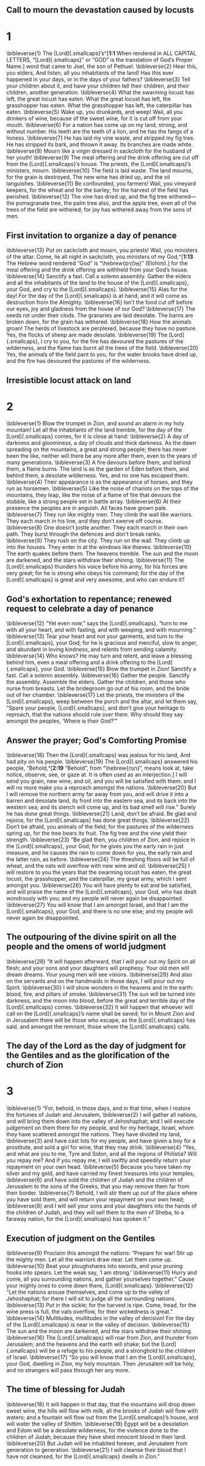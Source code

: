## Call to mourn the devastation caused by locusts
# 1 
\bibleverse{1} The [Lord]{.smallcaps}’s^[**1:1** When rendered in ALL CAPITAL LETTERS, “[Lord]{.smallcaps}” or “GOD” is the translation of God’s Proper Name.] word that came to Joel, the son of Pethuel. \bibleverse{2} Hear this, you elders, And listen, all you inhabitants of the land! Has this ever happened in your days, or in the days of your fathers? \bibleverse{3} Tell your children about it, and have your children tell their children, and their children, another generation. \bibleverse{4} What the swarming locust has left, the great locust has eaten. What the great locust has left, the grasshopper has eaten. What the grasshopper has left, the caterpillar has eaten. \bibleverse{5} Wake up, you drunkards, and weep! Wail, all you drinkers of wine, because of the sweet wine, for it is cut off from your mouth. \bibleverse{6} For a nation has come up on my land, strong, and without number. His teeth are the teeth of a lion, and he has the fangs of a lioness. \bibleverse{7} He has laid my vine waste, and stripped my fig tree. He has stripped its bark, and thrown it away. Its branches are made white. \bibleverse{8} Mourn like a virgin dressed in sackcloth for the husband of her youth! \bibleverse{9} The meal offering and the drink offering are cut off from the [Lord]{.smallcaps}’s house. The priests, the [Lord]{.smallcaps}’s ministers, mourn. \bibleverse{10} The field is laid waste. The land mourns, for the grain is destroyed, The new wine has dried up, and the oil languishes. \bibleverse{11} Be confounded, you farmers! Wail, you vineyard keepers, for the wheat and for the barley; for the harvest of the field has perished. \bibleverse{12} The vine has dried up, and the fig tree withered— the pomegranate tree, the palm tree also, and the apple tree, even all of the trees of the field are withered; for joy has withered away from the sons of men.

## First invitation to organize a day of penance
\bibleverse{13} Put on sackcloth and mourn, you priests! Wail, you ministers of the altar. Come, lie all night in sackcloth, you ministers of my God,^[**1:13** The Hebrew word rendered “God” is “\hebrew{אֱלֹהִ֑ים}” (Elohim).] for the meal offering and the drink offering are withheld from your God’s house. \bibleverse{14} Sanctify a fast. Call a solemn assembly. Gather the elders and all the inhabitants of the land to the house of the [Lord]{.smallcaps}, your God, and cry to the [Lord]{.smallcaps}. \bibleverse{15} Alas for the day! For the day of the [Lord]{.smallcaps} is at hand, and it will come as destruction from the Almighty. \bibleverse{16} Isn’t the food cut off before our eyes, joy and gladness from the house of our God? \bibleverse{17} The seeds rot under their clods. The granaries are laid desolate. The barns are broken down, for the grain has withered. \bibleverse{18} How the animals groan! The herds of livestock are perplexed, because they have no pasture. Yes, the flocks of sheep are made desolate. \bibleverse{19} The [Lord]{.smallcaps}, I cry to you, for the fire has devoured the pastures of the wilderness, and the flame has burnt all the trees of the field. \bibleverse{20} Yes, the animals of the field pant to you, for the water brooks have dried up, and the fire has devoured the pastures of the wilderness. 

## Irresistible locust attack on land
# 2 
\bibleverse{1} Blow the trumpet in Zion, and sound an alarm in my holy mountain! Let all the inhabitants of the land tremble, for the day of the [Lord]{.smallcaps} comes, for it is close at hand: \bibleverse{2} A day of darkness and gloominess, a day of clouds and thick darkness. As the dawn spreading on the mountains, a great and strong people; there has never been the like, neither will there be any more after them, even to the years of many generations. \bibleverse{3} A fire devours before them, and behind them, a flame burns. The land is as the garden of Eden before them, and behind them, a desolate wilderness. Yes, and no one has escaped them. \bibleverse{4} Their appearance is as the appearance of horses, and they run as horsemen. \bibleverse{5} Like the noise of chariots on the tops of the mountains, they leap, like the noise of a flame of fire that devours the stubble, like a strong people set in battle array. \bibleverse{6} At their presence the peoples are in anguish. All faces have grown pale. \bibleverse{7} They run like mighty men. They climb the wall like warriors. They each march in his line, and they don’t swerve off course. \bibleverse{8} One doesn’t jostle another. They each march in their own path. They burst through the defences and don’t break ranks. \bibleverse{9} They rush on the city. They run on the wall. They climb up into the houses. They enter in at the windows like thieves. \bibleverse{10} The earth quakes before them. The heavens tremble. The sun and the moon are darkened, and the stars withdraw their shining. \bibleverse{11} The [Lord]{.smallcaps} thunders his voice before his army, for his forces are very great; for he is strong who obeys his command; for the day of the [Lord]{.smallcaps} is great and very awesome, and who can endure it?

## God's exhortation to repentance; renewed request to celebrate a day of penance
\bibleverse{12} “Yet even now,” says the [Lord]{.smallcaps}, “turn to me with all your heart, and with fasting, and with weeping, and with mourning.” \bibleverse{13} Tear your heart and not your garments, and turn to the [Lord]{.smallcaps}, your God; for he is gracious and merciful, slow to anger, and abundant in loving kindness, and relents from sending calamity. \bibleverse{14} Who knows? He may turn and relent, and leave a blessing behind him, even a meal offering and a drink offering to the [Lord]{.smallcaps}, your God. \bibleverse{15} Blow the trumpet in Zion! Sanctify a fast. Call a solemn assembly. \bibleverse{16} Gather the people. Sanctify the assembly. Assemble the elders. Gather the children, and those who nurse from breasts. Let the bridegroom go out of his room, and the bride out of her chamber. \bibleverse{17} Let the priests, the ministers of the [Lord]{.smallcaps}, weep between the porch and the altar, and let them say, “Spare your people, [Lord]{.smallcaps}, and don’t give your heritage to reproach, that the nations should rule over them. Why should they say amongst the peoples, ‘Where is their God?’”

## Answer the prayer; God's Comforting Promise
\bibleverse{18} Then the [Lord]{.smallcaps} was jealous for his land, And had pity on his people. \bibleverse{19} The [Lord]{.smallcaps} answered his people, “Behold,^[**2:19** “Behold”, from “\hebrew{הִנֵּה}”, means look at, take notice, observe, see, or gaze at. It is often used as an interjection.] I will send you grain, new wine, and oil, and you will be satisfied with them; and I will no more make you a reproach amongst the nations. \bibleverse{20} But I will remove the northern army far away from you, and will drive it into a barren and desolate land, its front into the eastern sea, and its back into the western sea; and its stench will come up, and its bad smell will rise.” Surely he has done great things. \bibleverse{21} Land, don’t be afraid. Be glad and rejoice, for the [Lord]{.smallcaps} has done great things. \bibleverse{22} Don’t be afraid, you animals of the field; for the pastures of the wilderness spring up, for the tree bears its fruit. The fig tree and the vine yield their strength. \bibleverse{23} “Be glad then, you children of Zion, and rejoice in the [Lord]{.smallcaps}, your God; for he gives you the early rain in just measure, and he causes the rain to come down for you, the early rain and the latter rain, as before. \bibleverse{24} The threshing floors will be full of wheat, and the vats will overflow with new wine and oil. \bibleverse{25} I will restore to you the years that the swarming locust has eaten, the great locust, the grasshopper, and the caterpillar, my great army, which I sent amongst you. \bibleverse{26} You will have plenty to eat and be satisfied, and will praise the name of the [Lord]{.smallcaps}, your God, who has dealt wondrously with you; and my people will never again be disappointed. \bibleverse{27} You will know that I am amongst Israel, and that I am the [Lord]{.smallcaps}, your God, and there is no one else; and my people will never again be disappointed.

## The outpouring of the divine spirit on all the people and the omens of world judgment
\bibleverse{28} “It will happen afterward, that I will pour out my Spirit on all flesh; and your sons and your daughters will prophesy. Your old men will dream dreams. Your young men will see visions. \bibleverse{29} And also on the servants and on the handmaids in those days, I will pour out my Spirit. \bibleverse{30} I will show wonders in the heavens and in the earth: blood, fire, and pillars of smoke. \bibleverse{31} The sun will be turned into darkness, and the moon into blood, before the great and terrible day of the [Lord]{.smallcaps} comes. \bibleverse{32} It will happen that whoever will call on the [Lord]{.smallcaps}’s name shall be saved; for in Mount Zion and in Jerusalem there will be those who escape, as the [Lord]{.smallcaps} has said, and amongst the remnant, those whom the [Lord]{.smallcaps} calls. 

## The day of the Lord as the day of judgment for the Gentiles and as the glorification of the church of Zion
# 3 
\bibleverse{1} “For, behold, in those days, and in that time, when I restore the fortunes of Judah and Jerusalem, \bibleverse{2} I will gather all nations, and will bring them down into the valley of Jehoshaphat; and I will execute judgement on them there for my people, and for my heritage, Israel, whom they have scattered amongst the nations. They have divided my land, \bibleverse{3} and have cast lots for my people, and have given a boy for a prostitute, and sold a girl for wine, that they may drink. \bibleverse{4} “Yes, and what are you to me, Tyre and Sidon, and all the regions of Philistia? Will you repay me? And if you repay me, I will swiftly and speedily return your repayment on your own head. \bibleverse{5} Because you have taken my silver and my gold, and have carried my finest treasures into your temples, \bibleverse{6} and have sold the children of Judah and the children of Jerusalem to the sons of the Greeks, that you may remove them far from their border. \bibleverse{7} Behold, I will stir them up out of the place where you have sold them, and will return your repayment on your own head; \bibleverse{8} and I will sell your sons and your daughters into the hands of the children of Judah, and they will sell them to the men of Sheba, to a faraway nation, for the [Lord]{.smallcaps} has spoken it.”

## Execution of judgment on the Gentiles
\bibleverse{9} Proclaim this amongst the nations: “Prepare for war! Stir up the mighty men. Let all the warriors draw near. Let them come up. \bibleverse{10} Beat your ploughshares into swords, and your pruning hooks into spears. Let the weak say, ‘I am strong.’ \bibleverse{11} Hurry and come, all you surrounding nations, and gather yourselves together.” Cause your mighty ones to come down there, [Lord]{.smallcaps}. \bibleverse{12} “Let the nations arouse themselves, and come up to the valley of Jehoshaphat; for there I will sit to judge all the surrounding nations. \bibleverse{13} Put in the sickle; for the harvest is ripe. Come, tread, for the wine press is full, the vats overflow, for their wickedness is great.” \bibleverse{14} Multitudes, multitudes in the valley of decision! For the day of the [Lord]{.smallcaps} is near in the valley of decision. \bibleverse{15} The sun and the moon are darkened, and the stars withdraw their shining. \bibleverse{16} The [Lord]{.smallcaps} will roar from Zion, and thunder from Jerusalem; and the heavens and the earth will shake; but the [Lord]{.smallcaps} will be a refuge to his people, and a stronghold to the children of Israel. \bibleverse{17} “So you will know that I am the [Lord]{.smallcaps}, your God, dwelling in Zion, my holy mountain. Then Jerusalem will be holy, and no strangers will pass through her any more.

## The time of blessing for Judah
\bibleverse{18} It will happen in that day, that the mountains will drop down sweet wine, the hills will flow with milk, all the brooks of Judah will flow with waters; and a fountain will flow out from the [Lord]{.smallcaps}’s house, and will water the valley of Shittim. \bibleverse{19} Egypt will be a desolation and Edom will be a desolate wilderness, for the violence done to the children of Judah, because they have shed innocent blood in their land. \bibleverse{20} But Judah will be inhabited forever, and Jerusalem from generation to generation. \bibleverse{21} I will cleanse their blood that I have not cleansed, for the [Lord]{.smallcaps} dwells in Zion.” 